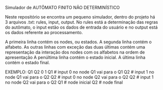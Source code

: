 Simulador de AUTÔMATO FINITO NÃO DETERMINÍSTICO

Neste repositório se encontra um pequeno simulador, dentro do projeto há 3 arquivos .txt: rules, input, output. No rules está a determinação das regras do autômato, o input estão os dados de entrada do usuário e no output está os dados referente ao processamento.

A primeira linha contém os nodes, ou estados. A segunda linha contém o alfabeto. As outras linhas com exceção das duas últimas contém uma representação da interação dos nodes com os alfabetos na ordem de apresentação A penúltima linha contém o estado inicial. A última linha contém o estado final.

EXEMPLO: 
Q1 Q2 
0 1 
Q1 \# input 0 no node Q1 vai para o Q1 
Q2 \# input 1 no node Q1 vai para o Q2 
Q2 \# input 0 no node Q2 vai para o Q2 
Q2 \# input 1 no node Q2 vai para o Q2 
Q1 \# node inicial 
Q2 \# node final

